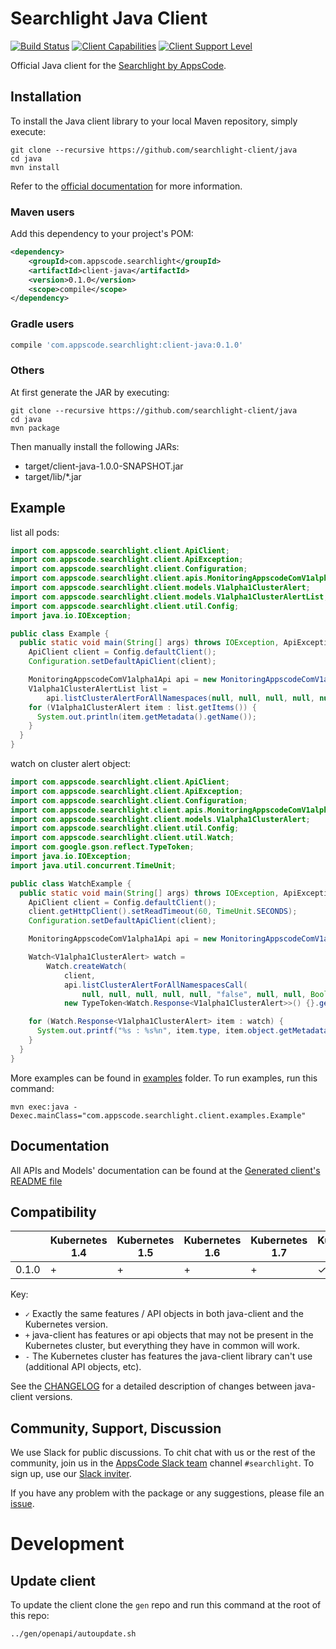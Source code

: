 # Searchlight Java Client

[![Build Status](https://travis-ci.org/searchlight-client/java.svg?branch=master)](https://travis-ci.org/searchlight-client/java)
[![Client Capabilities](https://img.shields.io/badge/Kubernetes%20client-Silver-blue.svg?style=flat&colorB=C0C0C0&colorA=306CE8)](http://bit.ly/kubernetes-client-capabilities-badge)
[![Client Support Level](https://img.shields.io/badge/kubernetes%20client-beta-green.svg?style=flat&colorA=306CE8)](http://bit.ly/kubernetes-client-support-badge)

Official Java client for the [Searchlight by AppsCode](https://appscode.com/products/searchlight/).

## Installation

To install the Java client library to your local Maven repository, simply execute:

```shell
git clone --recursive https://github.com/searchlight-client/java
cd java
mvn install
```

Refer to the [official documentation](https://maven.apache.org/plugins/maven-deploy-plugin/usage.html) for more information.

### Maven users

Add this dependency to your project's POM:

```xml
<dependency>
    <groupId>com.appscode.searchlight</groupId>
    <artifactId>client-java</artifactId>
    <version>0.1.0</version>
    <scope>compile</scope>
</dependency>
```

### Gradle users

```groovy
compile 'com.appscode.searchlight:client-java:0.1.0'
```

### Others

At first generate the JAR by executing:

```
git clone --recursive https://github.com/searchlight-client/java
cd java
mvn package
```

Then manually install the following JARs:

* target/client-java-1.0.0-SNAPSHOT.jar
* target/lib/*.jar

## Example

list all pods:

```java
import com.appscode.searchlight.client.ApiClient;
import com.appscode.searchlight.client.ApiException;
import com.appscode.searchlight.client.Configuration;
import com.appscode.searchlight.client.apis.MonitoringAppscodeComV1alpha1Api;
import com.appscode.searchlight.client.models.V1alpha1ClusterAlert;
import com.appscode.searchlight.client.models.V1alpha1ClusterAlertList;
import com.appscode.searchlight.client.util.Config;
import java.io.IOException;

public class Example {
  public static void main(String[] args) throws IOException, ApiException {
    ApiClient client = Config.defaultClient();
    Configuration.setDefaultApiClient(client);

    MonitoringAppscodeComV1alpha1Api api = new MonitoringAppscodeComV1alpha1Api();
    V1alpha1ClusterAlertList list =
        api.listClusterAlertForAllNamespaces(null, null, null, null, null, null, null, null, null);
    for (V1alpha1ClusterAlert item : list.getItems()) {
      System.out.println(item.getMetadata().getName());
    }
  }
}
```

watch on cluster alert object:

```java
import com.appscode.searchlight.client.ApiClient;
import com.appscode.searchlight.client.ApiException;
import com.appscode.searchlight.client.Configuration;
import com.appscode.searchlight.client.apis.MonitoringAppscodeComV1alpha1Api;
import com.appscode.searchlight.client.models.V1alpha1ClusterAlert;
import com.appscode.searchlight.client.util.Config;
import com.appscode.searchlight.client.util.Watch;
import com.google.gson.reflect.TypeToken;
import java.io.IOException;
import java.util.concurrent.TimeUnit;

public class WatchExample {
  public static void main(String[] args) throws IOException, ApiException {
    ApiClient client = Config.defaultClient();
    client.getHttpClient().setReadTimeout(60, TimeUnit.SECONDS);
    Configuration.setDefaultApiClient(client);

    MonitoringAppscodeComV1alpha1Api api = new MonitoringAppscodeComV1alpha1Api();

    Watch<V1alpha1ClusterAlert> watch =
        Watch.createWatch(
            client,
            api.listClusterAlertForAllNamespacesCall(
                null, null, null, null, null, "false", null, null, Boolean.TRUE, null, null),
            new TypeToken<Watch.Response<V1alpha1ClusterAlert>>() {}.getType());

    for (Watch.Response<V1alpha1ClusterAlert> item : watch) {
      System.out.printf("%s : %s%n", item.type, item.object.getMetadata().getName());
    }
  }
}
```

More examples can be found in [examples](examples/) folder. To run examples, run this command:

```shell
mvn exec:java -Dexec.mainClass="com.appscode.searchlight.client.examples.Example"
```

## Documentation

All APIs and Models' documentation can be found at the [Generated client's README file](kubernetes/README.md)

## Compatibility

|       | Kubernetes 1.4 | Kubernetes 1.5 | Kubernetes 1.6 | Kubernetes 1.7 | Kubernetes 1.8 | Kubernetes 1.9 |
|-------|----------------|----------------|----------------|----------------|----------------|----------------|
| 0.1.0 | +              | +              | +              | +              | ✓              | -              |

Key:

* `✓` Exactly the same features / API objects in both java-client and the Kubernetes
  version.
* `+` java-client has features or api objects that may not be present in the
  Kubernetes cluster, but everything they have in common will work.
* `-` The Kubernetes cluster has features the java-client library can't use
  (additional API objects, etc).

See the [CHANGELOG](./CHANGELOG.md) for a detailed description of changes
between java-client versions.

## Community, Support, Discussion

We use Slack for public discussions. To chit chat with us or the rest of the community, join us in the [AppsCode Slack team](https://appscode.slack.com/messages/C8M7LT2QK/details/) channel `#searchlight`. To sign up, use our [Slack inviter](https://slack.appscode.com/).

If you have any problem with the package or any suggestions, please file an [issue](https://github.com/searchlight-client/java/issues).

# Development

## Update client

To update the client clone the `gen` repo and run this command at the root of this repo:

```bash
../gen/openapi/autoupdate.sh
```
